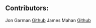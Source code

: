 ## Contributors:
Jon Garman [Github](https://github.com/jonegarm2)
James Mahan [Github](https://github.com/jcmahan)
